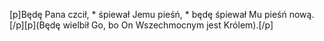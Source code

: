 [p]Będę Pana czcił, * śpiewał Jemu pieśń, * będę śpiewał Mu pieśń nową.[/p][p](Będę wielbił Go, bo On Wszechmocnym jest Królem).[/p]